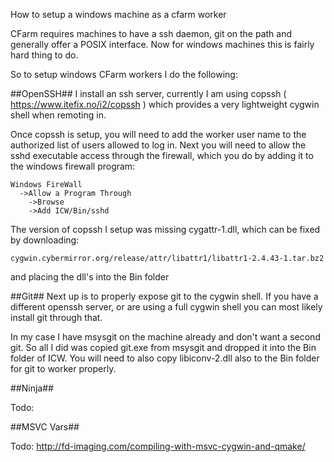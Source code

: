How to setup a windows machine as a cfarm worker

CFarm requires machines to have a ssh daemon, git on the path and generally
offer a POSIX interface. Now for windows machines this is fairly hard thing
to do.

So to setup windows CFarm workers I do the following:

##OpenSSH##
I install an ssh server, currently I am using copssh ( https://www.itefix.no/i2/copssh )
which provides a very lightweight cygwin shell when remoting in.

Once copssh is setup, you will need to add the worker user name to the
authorized list of users allowed to log in. Next you will need to allow
the sshd executable access through the firewall, which you do by adding
it to the windows firewall program:
```
Windows FireWall
  ->Allow a Program Through
    ->Browse
    ->Add ICW/Bin/sshd
```

The version of copssh I setup was missing cygattr-1.dll, which can
be fixed by downloading:
```
cygwin.cybermirror.org/release/attr/libattr1/libattr1-2.4.43-1.tar.bz2
```
and placing the dll's into the Bin folder


##Git##
Next up is to properly expose git to the cygwin shell. If you have a different
openssh server, or are using a full cygwin shell you can most likely install
git through that.

In my case I have msysgit on the machine already and don't want a second
git. So all I did was copied git.exe from msysgit and dropped it into the
Bin folder of ICW. You will need to also copy libiconv-2.dll also to the Bin
folder for git to worker properly.


##Ninja##

Todo:


##MSVC Vars##

Todo:
http://fd-imaging.com/compiling-with-msvc-cygwin-and-qmake/
